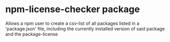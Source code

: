 # npm-license-checker package

Allows a npm user to create a csv-list of all packages listed in a 'package.json' file, including the currently
installed version of said package and the package-license
